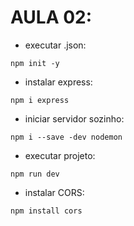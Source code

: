 # AULA 02: 

- executar .json:
```
npm init -y
```
- instalar express:
```
npm i express
```
- iniciar servidor sozinho:

```
npm i --save -dev nodemon
```
- executar projeto:
```
npm run dev
```
- instalar CORS:

```
npm install cors
```